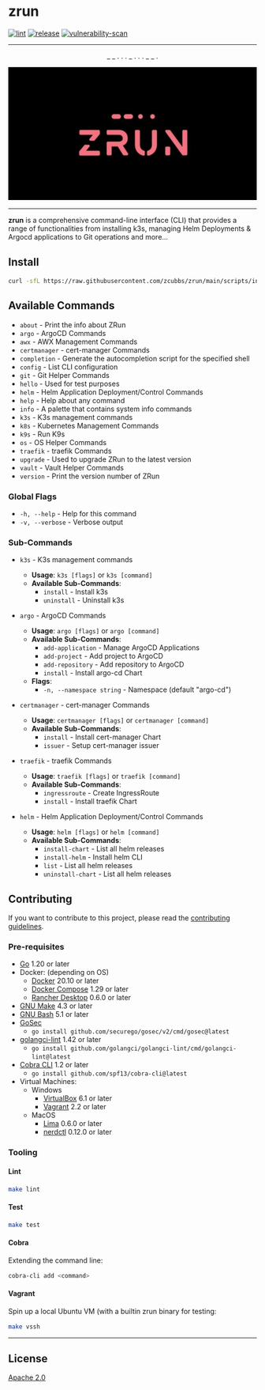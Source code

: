 # zrun

[![lint](https://github.com/zcubbs/zrun/actions/workflows/lint.yml/badge.svg)](https://github.com/zcubbs/zrun/actions/workflows/lint.yml)
[![release](https://github.com/zcubbs/zrun/actions/workflows/release.yml/badge.svg)](https://github.com/zcubbs/zrun/actions/workflows/release.yml)
[![vulnerability-scan](https://github.com/zcubbs/zrun/actions/workflows/vulnerability-scan.yml/badge.svg)](https://github.com/zcubbs/zrun/actions/workflows/vulnerability-scan.yml)

---
<p align="center">
  _ _ . .  . _ .  . . _  _ .
</p>
<p align="center">
  <img width="750" src="_assets/zrun_alt.jpg">
</p>

---

**zrun** is a comprehensive command-line interface (CLI) that provides a range of functionalities from installing k3s, managing Helm Deployments & Argocd applications to Git operations and more...

## Install

```bash
curl -sfL https://raw.githubusercontent.com/zcubbs/zrun/main/scripts/install/install.sh | bash
```

## Available Commands

- `about` - Print the info about ZRun
- `argo` - ArgoCD Commands
- `awx` - AWX Management Commands
- `certmanager` - cert-manager Commands
- `completion` - Generate the autocompletion script for the specified shell
- `config` - List CLI configuration
- `git` - Git Helper Commands
- `hello` - Used for test purposes
- `helm` - Helm Application Deployment/Control Commands
- `help` - Help about any command
- `info` - A palette that contains system info commands
- `k3s` - K3s management commands
- `k8s` - Kubernetes Management Commands
- `k9s` - Run K9s
- `os` - OS Helper Commands
- `traefik` - traefik Commands
- `upgrade` - Used to upgrade ZRun to the latest version
- `vault` - Vault Helper Commands
- `version` - Print the version number of ZRun

### Global Flags

- `-h, --help` - Help for this command
- `-v, --verbose` - Verbose output

### Sub-Commands 

- `k3s` - K3s management commands
  - **Usage**: `k3s [flags]` or `k3s [command]`
  - **Available Sub-Commands**:
    - `install` - Install k3s
    - `uninstall` - Uninstall k3s

- `argo` - ArgoCD Commands
  - **Usage**: `argo [flags]` or `argo [command]`
  - **Available Sub-Commands**:
    - `add-application` - Manage ArgoCD Applications
    - `add-project` - Add project to ArgoCD
    - `add-repository` - Add repository to ArgoCD
    - `install` - Install argo-cd Chart
  - **Flags**:
    - `-n, --namespace string` - Namespace (default "argo-cd")

- `certmanager` - cert-manager Commands
  - **Usage**: `certmanager [flags]` or `certmanager [command]`
  - **Available Sub-Commands**:
    - `install` - Install cert-manager Chart
    - `issuer` - Setup cert-manager issuer

- `traefik` - traefik Commands
  - **Usage**: `traefik [flags]` or `traefik [command]`
  - **Available Sub-Commands**:
    - `ingressroute` - Create IngressRoute
    - `install` - Install traefik Chart

- `helm` - Helm Application Deployment/Control Commands
  - **Usage**: `helm [flags]` or `helm [command]`
  - **Available Sub-Commands**:
    - `install-chart` - List all helm releases
    - `install-helm` - Install helm CLI
    - `list` - List all helm releases
    - `uninstall-chart` - List all helm releases

## Contributing

If you want to contribute to this project, please read the [contributing guidelines](CONTRIBUTING.md).

### Pre-requisites

- [Go](https://go.dev/doc/install) 1.20 or later
- Docker: (depending on OS)
  - [Docker](https://docs.docker.com/get-docker/) 20.10 or later
  - [Docker Compose](https://docs.docker.com/compose/install/) 1.29 or later
  - [Rancher Desktop](https://rancherdesktop.io/) 0.6.0 or later
- [GNU Make](https://www.gnu.org/software/make/) 4.3 or later
- [GNU Bash](https://www.gnu.org/software/bash/) 5.1 or later
- [GoSec](https://github.com/securego/gosec)
  - `go install github.com/securego/gosec/v2/cmd/gosec@latest`
- [golangci-lint](https://golangci-lint.run/usage/install/) 1.42 or later 
  - `go install github.com/golangci/golangci-lint/cmd/golangci-lint@latest`
- [Cobra CLI](https://github.com/spf13/cobra-cli) 1.2 or later
  - `go install github.com/spf13/cobra-cli@latest`
- Virtual Machines:
  - Windows
    - [VirtualBox](https://www.virtualbox.org/wiki/Downloads) 6.1 or later
    - [Vagrant](https://www.vagrantup.com/downloads) 2.2 or later
  - MacOS
    - [Lima](https://github.com/lima-vm/lima) 0.6.0 or later
    - [nerdctl](https://github.com/containerd/nerdctl) 0.12.0 or later

### Tooling

#### Lint
```bash
make lint
```

#### Test
```bash
make test
```

#### Cobra
Extending the command line:
```bash
cobra-cli add <command>
```

#### Vagrant
Spin up a local Ubuntu VM (with a builtin zrun binary for testing:

```bash
make vssh
```

---
## License

[Apache 2.0](LICENSE)
